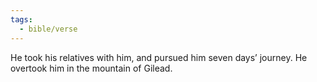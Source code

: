 ```yaml
---
tags:
  - bible/verse
---
```

He took his relatives with him, and pursued him seven days’ journey. He overtook him in the mountain of Gilead.
